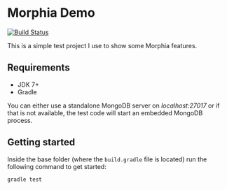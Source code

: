 # Morphia Demo

[![Build Status](https://travis-ci.org/xeraa/morphia-demo.png?branch=master)](https://travis-ci.org/xeraa/morphia-demo)

This is a simple test project I use to show some Morphia features.


## Requirements

*   JDK 7+
*   Gradle

You can either use a standalone MongoDB server on *localhost:27017* or if that is not available,
the test code will start an embedded MongoDB process.


## Getting started

Inside the base folder (where the ``build.gradle`` file is located) run the following command to get started:

    gradle test
